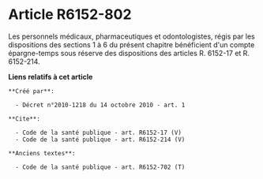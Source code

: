 # Article R6152-802

Les personnels médicaux, pharmaceutiques et odontologistes, régis par les dispositions des sections 1 à 6 du présent chapitre
bénéficient d'un compte épargne-temps sous réserve des dispositions des articles R. 6152-17 et R. 6152-214.

**Liens relatifs à cet article**

	**Créé par**:

	  - Décret n°2010-1218 du 14 octobre 2010 - art. 1

	**Cite**:

	  - Code de la santé publique - art. R6152-17 (V)
	  - Code de la santé publique - art. R6152-214 (V)

	**Anciens textes**:

	  - Code de la santé publique - art. R6152-702 (T)
